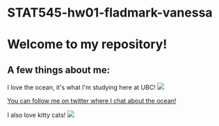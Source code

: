 # STAT545-hw01-fladmark-vanessa

# Welcome to my repository!

## A few things about me:

I love the ocean, it's what I'm studying here at UBC!
![](https://media.giphy.com/media/3oz8xur099boo4N9aU/source.gif)

[You can follow me on twitter where I chat about the ocean!](https://twitter.com/FladmarkVanessa)

I also love kitty cats!
![](http://domesticcatworld.com/wp-content/uploads/2013/01/2-Tabby-cats.jpg)
